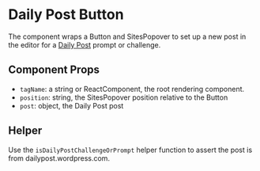 # Daily Post Button

The component wraps a Button and SitesPopover to set up a new post in the editor for a [Daily Post](dailypost.wordpress.com) prompt or challenge.

## Component Props

- `tagName`: a string or ReactComponent, the root rendering component.
- `position`: string, the SitesPopover position relative to the Button
- `post`: object, the Daily Post post

## Helper

Use the `isDailyPostChallengeOrPrompt` helper function to assert the post is from dailypost.wordpress.com.
